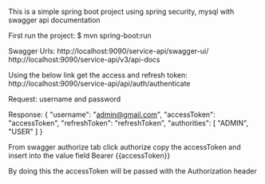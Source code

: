 This is a simple spring boot project using spring security, mysql with swagger api documentation

First run the project:
$ mvn spring-boot:run

Swagger Urls:
http://localhost:9090/service-api/swagger-ui/
http://localhost:9090/service-api/v3/api-docs

Using the below link get the access and refresh token:
http://localhost:9090/service-api/api/auth/authenticate

Request:
username and password

Response: 
{
  "username": "admin@gmail.com",
  "accessToken": "accessToken",
  "refreshToken": "refreshToken",
  "authorities": [
    "ADMIN",
    "USER"
  ]
}

From swagger authorize tab click authorize copy the accessToken and insert into the value field
Bearer {{accessToken}}

By doing this the accessToken will be passed with the Authorization header 